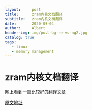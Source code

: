 ```yaml
---
layout:     post
title:      zram内核文档翻译
subtitle:   zram内核文档翻译
date:       2020-09-04
author:     Albert
header-img: img/post-bg-re-vs-ng2.jpg
catalog: true
tags:
   - linux
   - memory management  
---
```




# zram内核文档翻译

网上看到一篇比较好的翻译文章

[原文地址](https://www.jianshu.com/p/5fe9bcfd264c)

